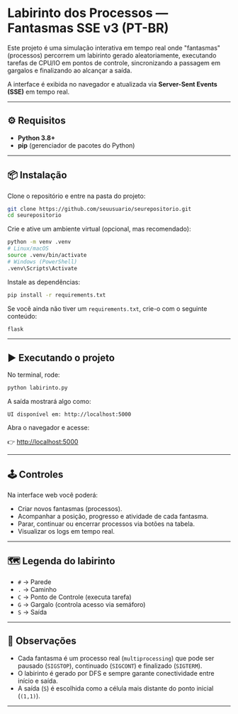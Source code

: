 # Labirinto dos Processos — Fantasmas SSE v3 (PT-BR)

Este projeto é uma simulação interativa em tempo real onde "fantasmas" (processos) percorrem um labirinto gerado aleatoriamente, executando tarefas de CPU/IO em pontos de controle, sincronizando a passagem em gargalos e finalizando ao alcançar a saída.  

A interface é exibida no navegador e atualizada via **Server-Sent Events (SSE)** em tempo real.

---

## ⚙️ Requisitos

- **Python 3.8+**
- **pip** (gerenciador de pacotes do Python)

---

## 📦 Instalação

Clone o repositório e entre na pasta do projeto:

```bash
git clone https://github.com/seuusuario/seurepositorio.git
cd seurepositorio
````

Crie e ative um ambiente virtual (opcional, mas recomendado):

```bash
python -m venv .venv
# Linux/macOS
source .venv/bin/activate
# Windows (PowerShell)
.venv\Scripts\Activate
```

Instale as dependências:

```bash
pip install -r requirements.txt
```

Se você ainda não tiver um `requirements.txt`, crie-o com o seguinte conteúdo:

```txt
flask
```

---

## ▶️ Executando o projeto

No terminal, rode:

```bash
python labirinto.py
```

A saída mostrará algo como:

```
UI disponível em: http://localhost:5000
```

Abra o navegador e acesse:

👉 [http://localhost:5000](http://localhost:5000)

---

## 🕹️ Controles

Na interface web você poderá:

* Criar novos fantasmas (processos).
* Acompanhar a posição, progresso e atividade de cada fantasma.
* Parar, continuar ou encerrar processos via botões na tabela.
* Visualizar os logs em tempo real.

---

## 🗺️ Legenda do labirinto

* `#` → Parede
* `.` → Caminho
* `C` → Ponto de Controle (executa tarefa)
* `G` → Gargalo (controla acesso via semáforo)
* `S` → Saída

---

## 📖 Observações

* Cada fantasma é um processo real (`multiprocessing`) que pode ser pausado (`SIGSTOP`), continuado (`SIGCONT`) e finalizado (`SIGTERM`).
* O labirinto é gerado por DFS e sempre garante conectividade entre início e saída.
* A saída (`S`) é escolhida como a célula mais distante do ponto inicial (`(1,1)`).

---

